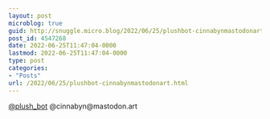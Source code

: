 ```yaml
---
layout: post
microblog: true
guid: http://snuggle.micro.blog/2022/06/25/plushbot-cinnabynmastodonart.html
post_id: 4547268
date: 2022-06-25T11:47:04-0000
lastmod: 2022-06-25T11:47:04-0000
type: post
categories:
- "Posts"
url: /2022/06/25/plushbot-cinnabynmastodonart.html
---
```

<p><span class="h-card" translate="no"><a href="https://plush.city/@plush_bot" class="u-url mention">@<span>plush_bot</span></a></span> @cinnabyn@mastodon.art</p>
